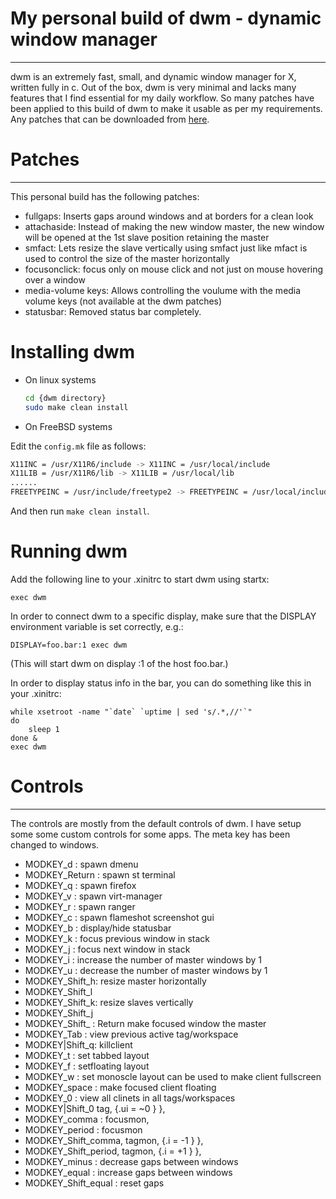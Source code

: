 # My personal build of dwm - dynamic window manager
---
dwm is an extremely fast, small, and dynamic window manager for X, written
fully in c. Out of the box, dwm is very minimal and lacks many features that
I find essential for my daily workflow. So many patches have been applied to
this build of dwm to make it usable as per my requirements. Any patches that
can be downloaded from [here](https://dwm.suckless.org/patches/). 

# Patches
---
This personal build has the following patches:
  * fullgaps: Inserts gaps around windows and at borders for a clean look
  * attachaside: Instead of making the new window master, the new window will
    be opened at the 1st slave position retaining the master
  * smfact: Lets resize the slave vertically using smfact just like mfact is
    used to control the size of the master horizontally
  * focusonclick: focus only on mouse click and not just on mouse hovering over
    a window
  * media-volume keys: Allows controlling the voulume with the media volume
    keys (not available at the dwm patches)
  * statusbar: Removed status bar completely.

# Installing dwm

* On linux systems

    ```bash
    cd {dwm directory}
    sudo make clean install
    ```
* On FreeBSD systems

Edit the ```config.mk``` file as follows:

```bash
X11INC = /usr/X11R6/include -> X11INC = /usr/local/include
X11LIB = /usr/X11R6/lib -> X11LIB = /usr/local/lib
......
FREETYPEINC = /usr/include/freetype2 -> FREETYPEINC = /usr/local/include/freetype2
```

And then run ```make clean install```.


# Running dwm

Add the following line to your .xinitrc to start dwm using startx:

    exec dwm

In order to connect dwm to a specific display, make sure that
the DISPLAY environment variable is set correctly, e.g.:

    DISPLAY=foo.bar:1 exec dwm

(This will start dwm on display :1 of the host foo.bar.)

In order to display status info in the bar, you can do something
like this in your .xinitrc:

    while xsetroot -name "`date` `uptime | sed 's/.*,//'`"
    do
    	sleep 1
    done &
    exec dwm



# Controls
---
The controls are mostly from the default controls of dwm. I have setup some
some custom controls for some apps. The meta key has been changed to windows.

  * MODKEY_d      : spawn dmenu
  * MODKEY_Return : spawn st terminal
  * MODKEY_q      : spawn firefox
  * MODKEY_v      : spawn virt-manager
  * MODKEY_r      : spawn ranger 
  * MODKEY_c      : spawn flameshot screenshot gui
  * MODKEY_b      : display/hide statusbar
  * MODKEY_k      : focus previous window in stack
  * MODKEY_j      : focus next window in stack
  * MODKEY_i      : increase the number of master windows by 1
  * MODKEY_u      : decrease the number of master windows by 1
  * MODKEY_Shift_h: resize master horizontally      
  * MODKEY_Shift_l
  * MODKEY_Shift_k: resize slaves vertically
  * MODKEY_Shift_j
  * MODKEY_Shift_ : Return make focused window the master
  * MODKEY_Tab    : view previous active tag/workspace 
  * MODKEY|Shift_q: killclient
  * MODKEY_t      : set tabbed layout
  * MODKEY_f      : setfloating layout
  * MODKEY_w      : set monoscle layout can be used to make client fullscreen
  * MODKEY_space  : make focused client floating
  * MODKEY_0      : view all clinets in all tags/workspaces
  * MODKEY|Shift_0      tag,            {.ui = ~0 } },
  * MODKEY_comma  : focusmon,
  * MODKEY_period : focusmon
  * MODKEY_Shift_comma,  tagmon,         {.i = -1 } },
  * MODKEY_Shift_period, tagmon,         {.i = +1 } },
  * MODKEY_minus  : decrease gaps between windows
  * MODKEY_equal  : increase gaps between windows
  * MODKEY_Shift_equal : reset gaps 


